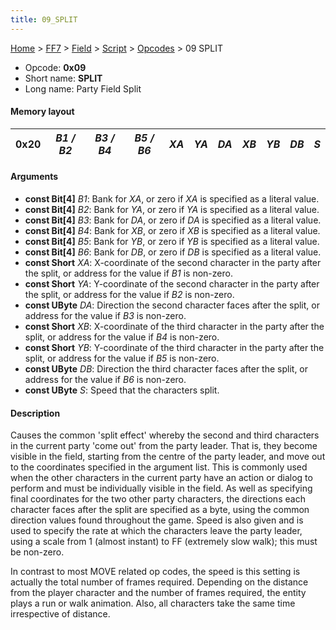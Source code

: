 ```yaml
---
title: 09_SPLIT
---
```


[Home](../../../../Main_Page.md) > [FF7](../../../../FF7.md) > [Field](../../../Field.md) > [Script](../../Script.md) > [Opcodes](../Opcodes.md) > 09 SPLIT

-   Opcode: **0x09**
-   Short name: **SPLIT**
-   Long name: Party Field Split

#### Memory layout

| 0x20 | *B1 / B2* | *B3 / B4* | *B5 / B6* | *XA* | *YA* | *DA* | *XB* | *YB* | *DB* | *S* |
|------|-----------|-----------|-----------|------|------|------|------|------|------|-----|

#### Arguments

-   **const Bit\[4\]** *B1*: Bank for *XA*, or zero if *XA* is specified as a literal value.
-   **const Bit\[4\]** *B2*: Bank for *YA*, or zero if *YA* is specified as a literal value.
-   **const Bit\[4\]** *B3*: Bank for *DA*, or zero if *DA* is specified as a literal value.
-   **const Bit\[4\]** *B4*: Bank for *XB*, or zero if *XB* is specified as a literal value.
-   **const Bit\[4\]** *B5*: Bank for *YB*, or zero if *YB* is specified as a literal value.
-   **const Bit\[4\]** *B6*: Bank for *DB*, or zero if *DB* is specified as a literal value.
-   **const Short** *XA*: X-coordinate of the second character in the party after the split, or address for the value if *B1* is non-zero.
-   **const Short** *YA*: Y-coordinate of the second character in the party after the split, or address for the value if *B2* is non-zero.
-   **const UByte** *DA*: Direction the second character faces after the split, or address for the value if *B3* is non-zero.
-   **const Short** *XB*: X-coordinate of the third character in the party after the split, or address for the value if *B4* is non-zero.
-   **const Short** *YB*: Y-coordinate of the third character in the party after the split, or address for the value if *B5* is non-zero.
-   **const UByte** *DB*: Direction the third character faces after the split, or address for the value if *B6* is non-zero.
-   **const UByte** *S*: Speed that the characters split.

#### Description

Causes the common 'split effect' whereby the second and third characters in the current party 'come out' from the party leader. That is, they become visible in the field, starting from the centre of the party leader, and move out to the coordinates specified in the argument list. This is commonly used when the other characters in the current party have an action or dialog to perform and must be individually visible in the field. As well as specifying final coordinates for the two other party characters, the directions each character faces after the split are specified as a byte, using the common direction values found throughout the game. Speed is also given and is used to specify the rate at which the characters leave the party leader, using a scale from 1 (almost instant) to FF (extremely slow walk); this must be non-zero.

In contrast to most MOVE related op codes, the speed is this setting is actually the total number of frames required. Depending on the distance from the player character and the number of frames required, the entity plays a run or walk animation. Also, all characters take the same time irrespective of distance.
